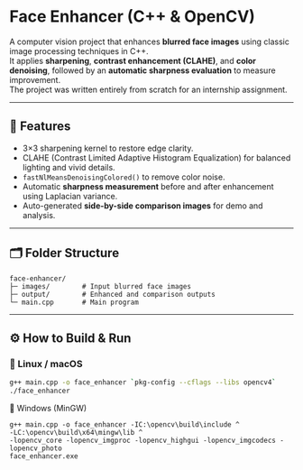 # Face Enhancer (C++ & OpenCV)

A computer vision project that enhances **blurred face images** using classic image processing techniques in C++.  
It applies **sharpening**, **contrast enhancement (CLAHE)**, and **color denoising**, followed by an **automatic sharpness evaluation** to measure improvement.  
The project was written entirely from scratch for an internship assignment.

---

## 🧠 Features
- 3×3 sharpening kernel to restore edge clarity.  
- CLAHE (Contrast Limited Adaptive Histogram Equalization) for balanced lighting and vivid details.  
- `fastNlMeansDenoisingColored()` to remove color noise.  
- Automatic **sharpness measurement** before and after enhancement using Laplacian variance.  
- Auto-generated **side-by-side comparison images** for demo and analysis.  

---

## 🗂 Folder Structure
```
face-enhancer/
├─ images/        # Input blurred face images
├─ output/        # Enhanced and comparison outputs
└─ main.cpp       # Main program
```

---

## ⚙️ How to Build & Run

### 🧩 Linux / macOS
```bash
g++ main.cpp -o face_enhancer `pkg-config --cflags --libs opencv4`
./face_enhancer
```
🧩 Windows (MinGW)
```
g++ main.cpp -o face_enhancer -IC:\opencv\build\include ^
-LC:\opencv\build\x64\mingw\lib ^
-lopencv_core -lopencv_imgproc -lopencv_highgui -lopencv_imgcodecs -lopencv_photo
face_enhancer.exe
```
